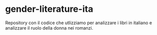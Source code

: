 # gender-literature-ita
Repository con il codice che utlizziamo per analizzare i libri in italiano e analizzare il ruolo della donna nei romanzi.
